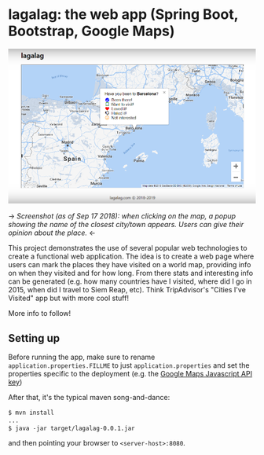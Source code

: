 # lagalag: the web app (Spring Boot, Bootstrap, Google Maps)

![screenshot](/screenshots/mainscreen.png)

-> _Screenshot (as of Sep 17 2018): when clicking on the map, a popup showing the name of the closest city/town appears. Users can give their opinion about the place._ <-

This project demonstrates the use of several popular web technologies to create a functional web application.
The idea is to create a web page where users can mark the places they have visited on a world map, providing info on when they visited and for how long. From there stats and interesting info can be generated (e.g. how many countries have I visited, where did I go in 2015, when did I travel to Siem Reap, etc). Think TripAdvisor's "Cities I've Visited" app but with more cool stuff!
  
More info to follow!

## Setting up

Before running the app, make sure to rename `application.properties.FILLME` to just `application.properties` and set the properties specific to the deployment (e.g. the [Google Maps Javascript API key](https://developers.google.com/maps/documentation/javascript/get-api-key))

After that, it's the typical maven song-and-dance:

    $ mvn install
    ...
    $ java -jar target/lagalag-0.0.1.jar

and then pointing your browser to `<server-host>:8080`.


